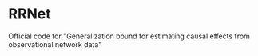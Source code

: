 # RRNet
Official code for "Generalization bound for estimating causal effects from observational network data"

